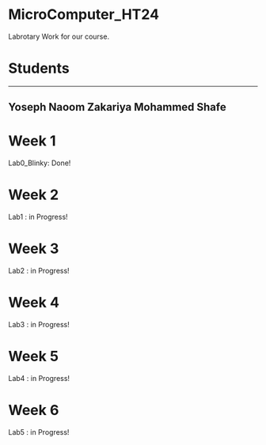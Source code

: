 # MicroComputer_HT24
Labrotary Work for our course.

# Students
-----------------
Yoseph Naoom
Zakariya Mohammed Shafe
---------------

# Week 1
Lab0_Blinky: Done!

# Week 2
Lab1       : in Progress!

# Week 3
Lab2       : in Progress!

# Week 4
Lab3       : in Progress!

# Week 5
Lab4       : in Progress!

# Week 6
Lab5       : in Progress!
